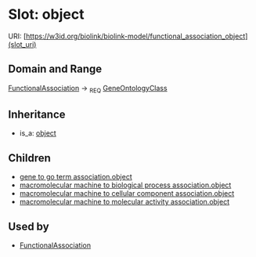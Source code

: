 # Slot: object




URI: [https://w3id.org/biolink/biolink-model/functional_association_object](slot_uri)
## Domain and Range

[FunctionalAssociation](FunctionalAssociation.md) ->  <sub>REQ</sub> [GeneOntologyClass](GeneOntologyClass.md)
## Inheritance

 *  is_a: [object](object.md)
## Children

 *  [gene to go term association.object](gene_to_go_term_association_object.md)
 *  [macromolecular machine to biological process association.object](macromolecular_machine_to_biological_process_association_object.md)
 *  [macromolecular machine to cellular component association.object](macromolecular_machine_to_cellular_component_association_object.md)
 *  [macromolecular machine to molecular activity association.object](macromolecular_machine_to_molecular_activity_association_object.md)
## Used by

 * [FunctionalAssociation](FunctionalAssociation.md)
